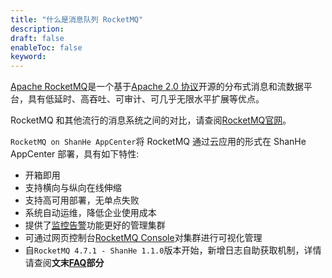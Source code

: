 ```yaml
---
title: "什么是消息队列 RocketMQ"
description: 
draft: false
enableToc: false
keyword: 
---
```


[Apache RocketMQ](https://rocketmq.apache.org/)是一个基于[Apache 2.0 协议](https://github.com/apache/rocketmq/blob/master/LICENSE)开源的分布式消息和流数据平台，具有低延时、高吞吐、可审计、可几乎无限水平扩展等优点。

RocketMQ 和其他流行的消息系统之间的对比，请查阅[RocketMQ官网](https://rocketmq.apache.org/docs/motivation/#rocketmq-vs-activemq-vs-kafka)。

`RocketMQ on ShanHe AppCenter`将 RocketMQ 通过云应用的形式在 ShanHe AppCenter 部署，具有如下特性:

- 开箱即用
- 支持横向与纵向在线伸缩
- 支持高可用部署，无单点失败
- 系统自动运维，降低企业使用成本
- 提供了[监控告警](/monitor_service/cloudsat/)功能更好的管理集群
- 可通过网页控制台[RocketMQ Console](https://rocketmq-1.gitbook.io/rocketmq-connector/rocketmq-connect/rocketmq-console)对集群进行可视化管理
- 自`RocketMQ 4.7.1 - ShanHe 1.1.0`版本开始，新增日志自助获取机制，详情请查阅**文末[FAQ](/middware/rocketmq/faq/how_get_log/)部分**